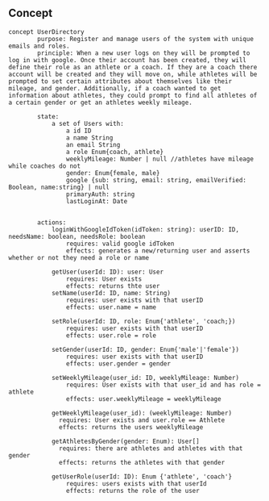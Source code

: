 ## Concept

    concept UserDirectory
            purpose: Register and manage users of the system with unique emails and roles.
            principle: When a new user logs on they will be prompted to log in with google. Once their account has been created, they will define their role as an athlete or a coach. If they are a coach there account will be created and they will move on, while athletes will be prompted to set certain attributes about themselves like their mileage, and gender. Additionally, if a coach wanted to get information about athletes, they could prompt to find all athletes of a certain gender or get an athletes weekly mileage.
            
            state:
                a set of Users with:
                    a id ID
                    a name String
                    an email String
                    a role Enum{coach, athlete}
                    weeklyMileage: Number | null //athletes have mileage while coaches do not
                    gender: Enum{female, male}
                    google {sub: string, email: string, emailVerified: Boolean, name:string} | null
                    primaryAuth: string
                    lastLoginAt: Date

                
            actions:
                loginWithGoogleIdToken(idToken: string): userID: ID, needsName: boolean, needsRole: boolean
                    requires: valid google idToken 
                    effects: generates a new/returning user and asserts whether or not they need a role or name
                
                getUser(userId: ID): user: User
                    requires: User exists
                    effects: returns thte user
                setName(userId: ID, name: String)
                    requires: user exists with that userID
                    effects: user.name = name

                setRole(userId: ID, role: Enum{'athlete', 'coach;})
                    requires: user exists with that userID
                    effects: user.role = role

                setGender(userId: ID, gender: Enum{'male'|'female'})
                    requires: user exists with that userID
                    effects: user.gender = gender

                setWeeklyMileage(user_id: ID, weeklyMileage: Number)
                    requires: User exists with that user_id and has role = athlete
                    effects: user.weeklyMileage = weeklyMileage

                getWeeklyMileage(user_id): (weeklyMileage: Number)
                  requires: User exists and user.role == Athlete
                  effects: returns the users weeklyMileage

                getAthletesByGender(gender: Enum): User[]
                  requires: there are athletes and athletes with that gender
                  effects: returns the athletes with that gender

                getUserRole(userId: ID): Enum {'athlete', 'coach'}
                    requires: users exists with that userId
                    effects: returns the role of the user

